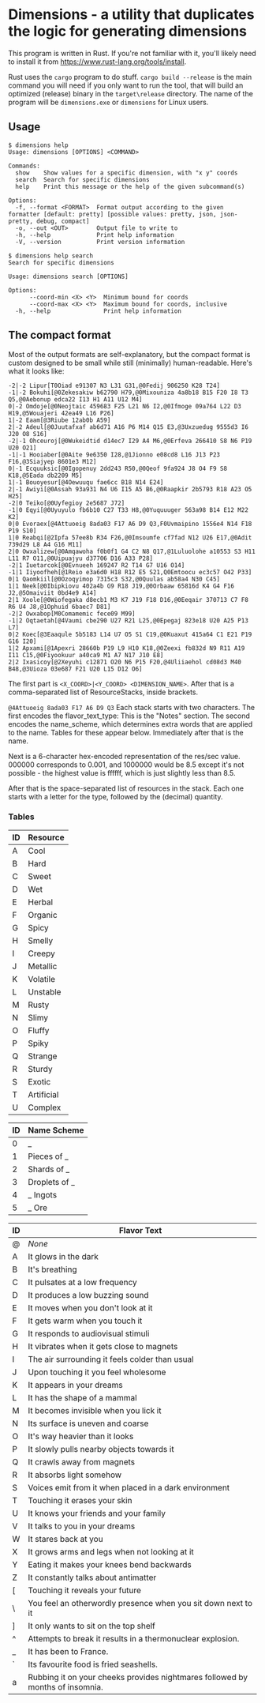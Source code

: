 # Dimensions - a utility that duplicates the logic for generating dimensions

This program is written in Rust. If you're not familiar with it, you'll likely need to install it from https://www.rust-lang.org/tools/install.

Rust uses the `cargo` program to do stuff. `cargo build --release` is the main command you will need if you only want to run the tool,
that will build an optimized (release) binary in the `target\release` directory. The name of the program will be `dimensions.exe` or `dimensions` for Linux users.

## Usage
```
$ dimensions help
Usage: dimensions [OPTIONS] <COMMAND>

Commands:
  show    Show values for a specific dimension, with "x y" coords
  search  Search for specific dimensions
  help    Print this message or the help of the given subcommand(s)

Options:
  -f, --format <FORMAT>  Format output according to the given formatter [default: pretty] [possible values: pretty, json, json-pretty, debug, compact]
  -o, --out <OUT>        Output file to write to
  -h, --help             Print help information
  -V, --version          Print version information
```
```
$ dimensions help search
Search for specific dimensions

Usage: dimensions search [OPTIONS]

Options:
      --coord-min <X> <Y>  Minimum bound for coords
      --coord-max <X> <Y>  Maximum bound for coords, inclusive
  -h, --help               Print help information
```

## The compact format
Most of the output formats are self-explanatory, but the compact format is custom designed to be small while still (minimally) human-readable. Here's what it looks like:
```
-2|-2 Lipur[T0Oiad e91307 N3 L31 G31,@0Fedij 906250 K28 T24]
-1|-2 Bokuhi[@0Zekesakiw b62790 H79,@0Mixouniza 4a8b18 B15 F20 I8 T3 Q5,@0Aebonup edca22 I13 H1 A11 U12 M4]
0|-2 Omdoje[@0Neojtaic 459683 F25 L21 N6 I2,@0Ifmoge 09a764 L22 D3 H19,@5Wouajeri 42ea49 L16 P26]
1|-2 Eaam[@3Riube 12ab0b A59]
2|-2 Adeul[@0Juutafxaf ab6d71 A16 P6 M14 Q15 E3,@3Uxzuedug 9555d3 I6 J20 O8 S16]
-2|-1 Ohceuroj[@0Wukeidtid d14ec7 I29 A4 M6,@0Erfeva 266410 S8 N6 P19 U20 O21]
-1|-1 Hooiaber[@0Aite 9e6350 I28,@1Jionno e08cd8 L16 J13 P23 F16,@3Siajyep 8601e3 M12]
0|-1 Ecquuksic[@0Igopenuy 2dd243 R50,@0Qeof 9fa924 J8 O4 F9 S8 K18,@5Eada db2209 M5]
1|-1 Bouoyesur[@4Oewuuqu fae6cc B18 N14 E24]
2|-1 Awiyi[@0Assah 93a931 N4 U6 I15 A5 B6,@0Raapkir 2b5793 R18 A23 O5 H25]
-2|0 Teiko[@0Uyfegioy 2e5687 J72]
-1|0 Eqyi[@0Uyuyulo fb6b10 C27 T33 H8,@0Yuquuuger 563a98 B14 E12 M22 K2]
0|0 Evoraex[@4Attuoeig 8ada03 F17 A6 D9 Q3,F0Uvmaipino 1556e4 N14 F18 P19 S10]
1|0 Reabqi[@2Ipfa 57ee8b R34 F26,@0Imsoumfe cf7fad N12 U26 E17,@0Adit 739d29 L8 A4 G16 M11]
2|0 Owxalizew[@0Amqawoha f0b0f1 G4 C2 N8 Q17,@1Luluolohe a10553 S3 H11 L11 R7 O11,@0Uipuajyu d37706 D16 A33 P28]
-2|1 Iuetarcok[@0Evnueeh 169247 R2 T14 G7 U16 O14]
-1|1 Iiyoofheh[@1Reio e3a6d0 H18 R12 E5 S21,Q0Emtoocu ec3c57 O42 P33]
0|1 Qaomkiil[@0Ozoqyimop 7315c3 S32,@0Quulas ab58a4 N30 C45]
1|1 Neek[@0Ibipkiovu 402a4b G9 R18 J19,@0Orbaaw 65816d K4 G4 F16 J2,@5Omaiviit 0bd4e9 A14]
2|1 Xoole[@0Wiofegaka d8ecb1 M3 K7 J19 F18 D16,@0Eeqair 370713 C7 F8 R6 U4 J8,@1Ophuid 6baec7 D81]
-2|2 Owxabop[M0Comamemic fece09 M99]
-1|2 Oqtaetah[@4Vaumi cbe290 U27 R21 L25,@0Epegaj 823e18 U20 A25 P13 L7]
0|2 Koec[@3Eaaqule 5b5183 L14 U7 O5 S1 C19,@0Kuaxut 415a64 C1 E21 P19 G16 I20]
1|2 Apxami[@1Apexri 28660b P19 L9 H10 K18,@0Zeexi fb832d N9 R11 A19 I11 C15,@0Fiyookuur a40ca9 M1 A7 N17 J10 E8]
2|2 Ixasicoy[@2Xeyuhi c12871 O20 N6 P15 F20,@4Uliiaehol cd08d3 M40 B48,@3Uioza 03e687 F21 U20 L15 D12 O6]
```
The first part is `<X_COORD>|<Y_COORD> <DIMENSION_NAME>`. After that is a comma-separated list of ResourceStacks, inside brackets.

`@4Attuoeig 8ada03 F17 A6 D9 Q3` Each stack starts with two characters. The first encodes the flavor_text_type: This is the "Notes" section.
The second encodes the name_scheme, which determines extra words that are applied to the name. Tables for these appear below.
Immediately after that is the name.

Next is a 6-character hex-encoded representation of the res/sec value. 000000 corresponds to 0.001, and 1000000 would be 8.5 except
it's not possible - the highest value is ffffff, which is just slightly less than 8.5.

After that is the space-separated list of resources in the stack. Each one starts with a letter for the type, followed by the (decimal) quantity.

### Tables

| ID | Resource   |
|----| ---------- |
|  A | Cool       |
|  B | Hard       |
|  C | Sweet      |
|  D | Wet        |
|  E | Herbal     |
|  F | Organic    |
|  G | Spicy      |
|  H | Smelly     |
|  I | Creepy     |
|  J | Metallic   |
|  K | Volatile   |
|  L | Unstable   |
|  M | Rusty      |
|  N | Slimy      |
|  O | Fluffy     |
|  P | Spiky      |
|  Q | Strange    |
|  R | Sturdy     |
|  S | Exotic     |
|  T | Artificial |
|  U | Complex    |

| ID | Name Scheme   |
|----| -----------   |
| 0  | _             |
| 1  | Pieces of _   |
| 2  | Shards of _   |
| 3  | Droplets of _ |
| 4  | _ Ingots      |
| 5  | _ Ore         |

| ID | Flavor Text |
|----| ----------- |
| @  | *None*      |
| A  | It glows in the dark |
| B  | It's breathing |
| C  | It pulsates at a low frequency |
| D  | It produces a low buzzing sound |
| E  | It moves when you don't look at it |
| F  | It gets warm when you touch it |
| G  | It responds to audiovisual stimuli |
| H  | It vibrates when it gets close to magnets |
| I  | The air surrounding it feels colder than usual |
| J  | Upon touching it you feel wholesome |
| K  | It appears in your dreams |
| L  | It has the shape of a mammal |
| M  | It becomes invisible when you lick it |
| N  | Its surface is uneven and coarse |
| O  | It's way heavier than it looks |
| P  | It slowly pulls nearby objects towards it |
| Q  | It crawls away from magnets |
| R  | It absorbs light somehow |
| S  | Voices emit from it when placed in a dark environment |
| T  | Touching it erases your skin |
| U  | It knows your friends and your family |
| V  | It talks to you in your dreams |
| W  | It stares back at you |
| X  | It grows arms and legs when not looking at it |
| Y  | Eating it makes your knees bend backwards |
| Z  | It constantly talks about antimatter |
| \[ | Touching it reveals your future |
| \\ | You feel an otherwordly presence when you sit down next to it |
| \] | It only wants to sit on the top shelf |
| ^  | Attempts to break it results in a thermonuclear explosion. |
| _  | It has been to France. |
| \` | Its favourite food is fried seashells. |
| a  | Rubbing it on your cheeks provides nightmares followed by months of insomnia. |
